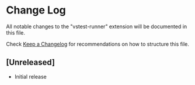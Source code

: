 # Change Log
All notable changes to the "vstest-runner" extension will be documented in this file.

Check [Keep a Changelog](http://keepachangelog.com/) for recommendations on how to structure this file.

## [Unreleased]
- Initial release